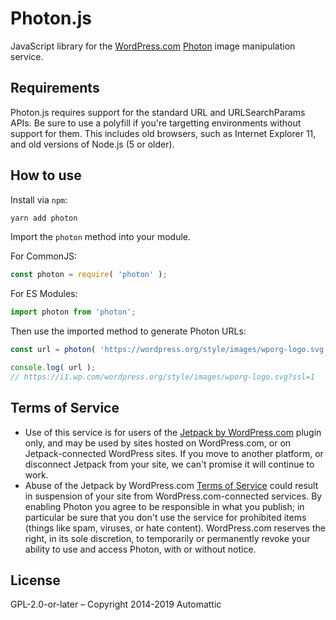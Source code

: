 # Photon.js

JavaScript library for the [WordPress.com][] [Photon][] image manipulation service.

## Requirements

Photon.js requires support for the standard URL and URLSearchParams APIs.
Be sure to use a polyfill if you're targetting environments without support for them. This includes old browsers, such
as Internet Explorer 11, and old versions of Node.js (5 or older).

## How to use

Install via `npm`:

```bash
yarn add photon
```

Import the `photon` method into your module.

For CommonJS:

```js
const photon = require( 'photon' );
```

For ES Modules:

```js
import photon from 'photon';
```

Then use the imported method to generate Photon URLs:

```js
const url = photon( 'https://wordpress.org/style/images/wporg-logo.svg' );

console.log( url );
// https://i1.wp.com/wordpress.org/style/images/wporg-logo.svg?ssl=1
```

## Terms of Service

- Use of this service is for users of the [Jetpack by WordPress.com](http://wordpress.org/extend/plugins/jetpack/) plugin only, and may be used by sites hosted on WordPress.com, or on Jetpack-connected WordPress sites. If you move to another platform, or disconnect Jetpack from your site, we can't promise it will continue to work.
- Abuse of the Jetpack by WordPress.com [Terms of Service](http://en.wordpress.com/tos/) could result in suspension of your site from WordPress.com-connected services. By enabling Photon you agree to be responsible in what you publish; in particular be sure that you don't use the service for prohibited items (things like spam, viruses, or hate content). WordPress.com reserves the right, in its sole discretion, to temporarily or permanently revoke your ability to use and access Photon, with or without notice.

## License

GPL-2.0-or-later – Copyright 2014-2019 Automattic

[node.js]: http://nodejs.org
[wordpress.com]: http://www.wordpress.com
[photon]: http://developer.wordpress.com/docs/photon/
